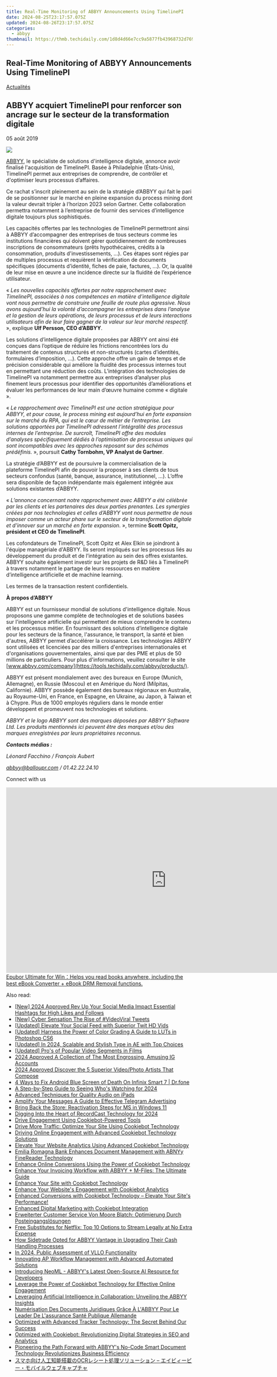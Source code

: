 ```yaml
---
title: Real-Time Monitoring of ABBYY Announcements Using TimelinePI
date: 2024-08-25T23:17:57.075Z
updated: 2024-08-26T23:17:57.075Z
categories:
  - abbyy
thumbnail: https://thmb.techidaily.com/1d8d4d66e7cc9a5877fb43968732d769c13ca22c34daec24e1d24e09cc0c1b30.jpg
---
```


## Real-Time Monitoring of ABBYY Announcements Using TimelinePI

[Actualités](https://tools.techidaily.com/abbyy/products/)

## ABBYY acquiert TimelinePI pour renforcer son ancrage sur le secteur de la transformation digitale

05 août 2019

![](https://content.abbyy.com/-/media/project/abbyy/abbyy/branchtemplates/shutterstock_1272462163_1296-x-729.jpg?h=729&iar=0&w=1296)

  
[ABBYY](https://tools.techidaily.com/abbyy/products/), le spécialiste de solutions d'intelligence digitale, annonce avoir finalisé l'acquisition de TimelinePI. Basée à Philadelphie (États-Unis), TimelinePI permet aux entreprises de comprendre, de contrôler et d'optimiser leurs processus d’affaires.

Ce rachat s’inscrit pleinement au sein de la stratégie d’ABBYY qui fait le pari de se positionner sur le marché en pleine expansion du process mining dont la valeur devrait tripler à l’horizon 2023 selon Gartner. Cette collaboration permettra notamment à l’entreprise de fournir des services d’intelligence digitale toujours plus sophistiqués.

Les capacités offertes par les technologies de TimelinePI permettront ainsi à ABBYY d’accompagner des entreprises de tous secteurs comme les institutions financières qui doivent gérer quotidiennement de nombreuses inscriptions de consommateurs (prêts hypothécaires, crédits à la consommation, produits d'investissements, …). Ces étapes sont régies par de multiples processus et requièrent la vérification de documents spécifiques (documents d’identité, fiches de paie, factures, …). Or, la qualité de leur mise en œuvre a une incidence directe sur la fluidité de l’expérience utilisateur.

  
« _Les nouvelles capacités offertes par notre rapprochement avec TimelinePI, associées à nos compétences en matière d’intelligence digitale vont nous permettre de construire une feuille de route plus agressive. Nous avons aujourd’hui la volonté d’accompagner les entreprises dans l’analyse et la gestion de leurs opérations, de leurs processus et de leurs interactions utilisateurs afin de leur faire gagner de la valeur sur leur marché respectif._ », explique **Ulf Persson, CEO d’ABBYY**.

  
Les solutions d’intelligence digitale proposées par ABBYY ont ainsi été conçues dans l’optique de réduire les frictions rencontrées lors du traitement de contenus structurés et non-structurés (cartes d’identités, formulaires d’imposition, …). Cette approche offre un gain de temps et de précision considérable qui améliore la fluidité des processus internes tout en permettant une réduction des coûts. L’intégration des technologies de TimelinePI va notamment permettre aux entreprises d’analyser plus finement leurs processus pour identifier des opportunités d’améliorations et évaluer les performances de leur main d’œuvre humaine comme « digitale ».

  
« _Le rapprochement avec TimelinePI est une action stratégique pour ABBYY, et pour cause, le process mining est aujourd’hui en forte expansion sur le marché du RPA, qui est le cœur de métier de l’entreprise. Les solutions apportées par TimelinePI adressent l’intégralité des processus internes de l’entreprise. De surcroît, TimelinePI offre des modules d’analyses spécifiquement dédiés à l’optimisation de processus uniques qui sont incompatibles avec les approches reposant sur des schémas prédéfinis._ », poursuit **Cathy Tornbohm, VP Analyst de Gartner**.

La stratégie d’ABBYY est de poursuivre la commercialisation de la plateforme TimelinePI afin de pouvoir la proposer à ses clients de tous secteurs confondus (santé, banque, assurance, institutionnel, …). L’offre sera disponible de façon indépendante mais également intégrée aux solutions existantes d’ABBYY.

  
« _L’annonce concernant notre rapprochement avec ABBYY a été célébrée par les clients et les partenaires des deux parties prenantes. Les synergies créées par nos technologies et celles d’ABBYY vont nous permettre de nous imposer comme un acteur phare sur le secteur de la transformation digitale et d’innover sur un marché en forte expansion._ », termine **Scott Opitz, président et CEO de TimelinePI**.

  
Les cofondateurs de TimelinePI, Scott Opitz et Alex Elkin se joindront à l'équipe managériale d'ABBYY. Ils seront impliqués sur les processus liés au développement du produit et de l’intégration au sein des offres existantes. ABBYY souhaite également investir sur les projets de R&D liés à TimelinePI à travers notamment le partage de leurs ressources en matière d’intelligence artificielle et de machine learning.

  
Les termes de la transaction restent confidentiels.

  
**À propos d’ABBYY**

ABBYY est un fournisseur mondial de solutions d'intelligence digitale. Nous proposons une gamme complète de technologies et de solutions basées sur l'intelligence artificielle qui permettent de mieux comprendre le contenu et les processus métier. En fournissant des solutions d’intelligence digitale pour les secteurs de la finance, l'assurance, le transport, la santé et bien d'autres, ABBYY permet d’accélérer la croissance. Les technologies ABBYY sont utilisées et licenciées par des milliers d'entreprises internationales et d'organisations gouvernementales, ainsi que par des PME et plus de 50 millions de particuliers. Pour plus d'informations, veuillez consulter le site [www.abbyy.com/company](https://tools.techidaily.com/abbyy/products/).

ABBYY est présent mondialement avec des bureaux en Europe (Munich, Allemagne), en Russie (Moscou) et en Amérique du Nord (Milpitas, Californie). ABBYY possède également des bureaux régionaux en Australie, au Royaume-Uni, en France, en Espagne, en Ukraine, au Japon, à Taiwan et à Chypre. Plus de 1000 employés réguliers dans le monde entier développent et promeuvent nos technologies et solutions.

_ABBYY et le logo ABBYY sont des marques déposées par ABBYY Software Ltd. Les produits mentionnés ici peuvent être des marques et/ou des marques enregistrées par leurs propriétaires reconnus._

  
**_Contacts médias :_**

_Léonard Facchino / François Aubert_

_[abbyy@balloupr.com](https://tools.techidaily.com/abbyy/products/) / 01.42.22.24.10_ 
  
Connect with us

<ins class="adsbygoogle"
     style="display:block"
     data-ad-format="autorelaxed"
     data-ad-client="ca-pub-7571918770474297"
     data-ad-slot="1223367746"></ins>



<ins class="adsbygoogle"
     style="display:block"
     data-ad-client="ca-pub-7571918770474297"
     data-ad-slot="8358498916"
     data-ad-format="auto"
     data-full-width-responsive="true"></ins>

<!-- affiliate ads begin -->
<a href="https://secure.2checkout.com/order/checkout.php?PRODS=4599951&QTY=1&AFFILIATE=108875&CART=1"><iframe width="864" height="500" src="https://www.youtube.com/embed/jVnfr5HudQw" title="The Latest and Easiest Solution to Remove Kindle DRM on Windows (without Degrading)" frameborder="0" allow="accelerometer; autoplay; clipboard-write; encrypted-media; gyroscope; picture-in-picture; web-share" referrerpolicy="strict-origin-when-cross-origin" allowfullscreen></iframe>
Epubor Ultimate for Win：Helps you read books anywhere, including the best eBook Converter + eBook DRM Removal functions.</a>
<!-- affiliate ads end -->
<span class="atpl-alsoreadstyle">Also read:</span>
<div><ul>
<li><a href="https://instagram-video-files.techidaily.com/new-2024-approved-rev-up-your-social-media-impact-essential-hashtags-for-high-likes-and-follows/"><u>[New] 2024 Approved  Rev Up Your Social Media Impact  Essential Hashtags for High Likes and Follows</u></a></li>
<li><a href="https://twitter-clips.techidaily.com/new-cyber-sensation-the-rise-of-videoviral-tweets/"><u>[New] Cyber Sensation  The Rise of #VideoViral Tweets</u></a></li>
<li><a href="https://twitter-videos.techidaily.com/updated-elevate-your-social-feed-with-superior-twit-hd-vids/"><u>[Updated] Elevate Your Social Feed with Superior Twit HD Vids</u></a></li>
<li><a href="https://some-techniques.techidaily.com/updated-harness-the-power-of-color-grading-a-guide-to-luts-in-photoshop-cs6/"><u>[Updated] Harness the Power of Color Grading  A Guide to LUTs in Photoshop CS6</u></a></li>
<li><a href="https://article-helps.techidaily.com/updated-in-2024-scalable-and-stylish-type-in-ae-with-top-choices/"><u>[Updated] In 2024, Scalable and Stylish Type in AE with Top Choices</u></a></li>
<li><a href="https://extra-support.techidaily.com/updated-pros-of-popular-video-segments-in-films/"><u>[Updated] Pro's of Popular Video Segments in Films</u></a></li>
<li><a href="https://instagram-clips.techidaily.com/2024-approved-a-collection-of-the-most-engrossing-amusing-ig-accounts/"><u>2024 Approved  A Collection of The Most Engrossing, Amusing IG Accounts</u></a></li>
<li><a href="https://fox-helps.techidaily.com/2024-approved-discover-the-5-superior-videophoto-artists-that-compose/"><u>2024 Approved  Discover the 5 Superior Video/Photo Artists That Compose</u></a></li>
<li><a href="https://howto.techidaily.com/4-ways-to-fix-android-blue-screen-of-death-on-infinix-smart-7-drfone-by-drfone-fix-android-problems-fix-android-problems/"><u>4 Ways to Fix Android Blue Screen of Death On Infinix Smart 7 | Dr.fone</u></a></li>
<li><a href="https://youtube-videos.techidaily.com/a-step-by-step-guide-to-seeing-whos-watching-for-2024/"><u>A Step-by-Step Guide to Seeing Who's Watching for 2024</u></a></li>
<li><a href="https://video-capture.techidaily.com/advanced-techniques-for-quality-audio-on-ipads/"><u>Advanced Techniques for Quality Audio on iPads</u></a></li>
<li><a href="https://extra-tips.techidaily.com/amplify-your-messages-a-guide-to-effective-telegram-advertising/"><u>Amplify Your Messages  A Guide to Effective Telegram Advertising</u></a></li>
<li><a href="https://win11-tips.techidaily.com/bring-back-the-store-reactivation-steps-for-ms-in-windows-11/"><u>Bring Back the Store: Reactivation Steps for MS in Windows 11</u></a></li>
<li><a href="https://screen-video-capture.techidaily.com/digging-into-the-heart-of-recordcast-technology-for-2024/"><u>Digging Into the Heart of RecordCast Technology for 2024</u></a></li>
<li><a href="https://discover-advanced.techidaily.com/drive-engagement-using-cookiebot-powered-tools/"><u>Drive Engagement Using Cookiebot-Powered Tools</u></a></li>
<li><a href="https://discover-advanced.techidaily.com/drive-more-traffic-optimize-your-site-using-cookiebot-technology/"><u>Drive More Traffic: Optimize Your Site Using Cookiebot Technology</u></a></li>
<li><a href="https://discover-advanced.techidaily.com/driving-online-engagement-with-advanced-cookiebot-technology-solutions/"><u>Driving Online Engagement with Advanced Cookiebot Technology Solutions</u></a></li>
<li><a href="https://discover-advanced.techidaily.com/elevate-your-website-analytics-using-advanced-cookiebot-technology/"><u>Elevate Your Website Analytics Using Advanced Cookiebot Technology</u></a></li>
<li><a href="https://discover-advanced.techidaily.com/emilia-romagna-bank-enhances-document-management-with-abnyy-finereader-technology/"><u>Emilia Romagna Bank Enhances Document Management with ABNYy FineReader Technology</u></a></li>
<li><a href="https://discover-advanced.techidaily.com/enhance-online-conversions-using-the-power-of-cookiebot-technology/"><u>Enhance Online Conversions Using the Power of Cookiebot Technology</u></a></li>
<li><a href="https://discover-advanced.techidaily.com/enhance-your-invoicing-workflow-with-abbyy-plus-m-files-the-ultimate-guide/"><u>Enhance Your Invoicing Workflow with ABBYY + M-Files: The Ultimate Guide</u></a></li>
<li><a href="https://discover-advanced.techidaily.com/enhance-your-site-with-cookiebot-technology/"><u>Enhance Your Site with Cookiebot Technology</u></a></li>
<li><a href="https://discover-advanced.techidaily.com/enhance-your-websites-engagement-with-cookiebot-analytics/"><u>Enhance Your Website's Engagement with Cookiebot Analytics</u></a></li>
<li><a href="https://discover-advanced.techidaily.com/enhanced-conversions-with-cookiebot-technology-elevate-your-sites-performance/"><u>Enhanced Conversions with Cookiebot Technology – Elevate Your Site's Performance!</u></a></li>
<li><a href="https://discover-advanced.techidaily.com/enhanced-digital-marketing-with-cookiebot-integration/"><u>Enhanced Digital Marketing with Cookiebot Integration</u></a></li>
<li><a href="https://discover-advanced.techidaily.com/erweiterter-customer-service-von-moore-blatch-optimierung-durch-posteingangslosungen/"><u>Erweiterter Customer Service Von Moore Blatch: Optimierung Durch Posteingangslösungen</u></a></li>
<li><a href="https://techtrends.techidaily.com/free-substitutes-for-netflix-top-10-options-to-stream-legally-at-no-extra-expense/"><u>Free Substitutes for Netflix: Top 10 Options to Stream Legally at No Extra Expense</u></a></li>
<li><a href="https://discover-advanced.techidaily.com/how-sidetrade-opted-for-abbyy-vantage-in-upgrading-their-cash-handling-processes/"><u>How Sidetrade Opted for ABBYY Vantage in Upgrading Their Cash Handling Processes</u></a></li>
<li><a href="https://extra-guidance.techidaily.com/in-2024-public-assessment-of-vllo-functionality/"><u>In 2024, Public Assessment of VLLO Functionality</u></a></li>
<li><a href="https://discover-advanced.techidaily.com/innovating-ap-workflow-management-with-advanced-automated-solutions/"><u>Innovating AP Workflow Management with Advanced Automated Solutions</u></a></li>
<li><a href="https://discover-advanced.techidaily.com/introducing-neoml-abbyys-latest-open-source-ai-resource-for-developers/"><u>Introducing NeoML - ABBYY's Latest Open-Source AI Resource for Developers</u></a></li>
<li><a href="https://discover-advanced.techidaily.com/leverage-the-power-of-cookiebot-technology-for-effective-online-engagement/"><u>Leverage the Power of Cookiebot Technology for Effective Online Engagement</u></a></li>
<li><a href="https://discover-advanced.techidaily.com/leveraging-artificial-intelligence-in-collaboration-unveiling-the-abbyy-insights/"><u>Leveraging Artificial Intelligence in Collaboration: Unveiling the ABBYY Insights</u></a></li>
<li><a href="https://discover-advanced.techidaily.com/numerisation-des-documents-juridiques-grace-a-labbyy-pour-le-leader-de-lassurance-sante-publique-allemande/"><u>Numérisation Des Documents Juridiques Grâce À L'ABBYY Pour Le Leader De L'assurance Santé Publique Allemande</u></a></li>
<li><a href="https://discover-advanced.techidaily.com/optimized-with-advanced-tracker-technology-the-secret-behind-our-success/"><u>Optimized with Advanced Tracker Technology: The Secret Behind Our Success</u></a></li>
<li><a href="https://discover-advanced.techidaily.com/optimized-with-cookiebot-revolutionizing-digital-strategies-in-seo-and-analytics/"><u>Optimized with Cookiebot: Revolutionizing Digital Strategies in SEO and Analytics</u></a></li>
<li><a href="https://discover-advanced.techidaily.com/pioneering-the-path-forward-with-abbyys-no-code-smart-document-technology-revolutionizes-business-efficiency/"><u>Pioneering the Path Forward with ABBYY's No-Code Smart Document Technology Revolutionizes Business Efficiency</u></a></li>
<li><a href="https://discover-advanced.techidaily.com/ocr/"><u>スマホ向け人工知能搭載のOCRレシート処理ソリューション – エイビィービー・モバイルウェブキャプチャ</u></a></li>
</ul></div>
